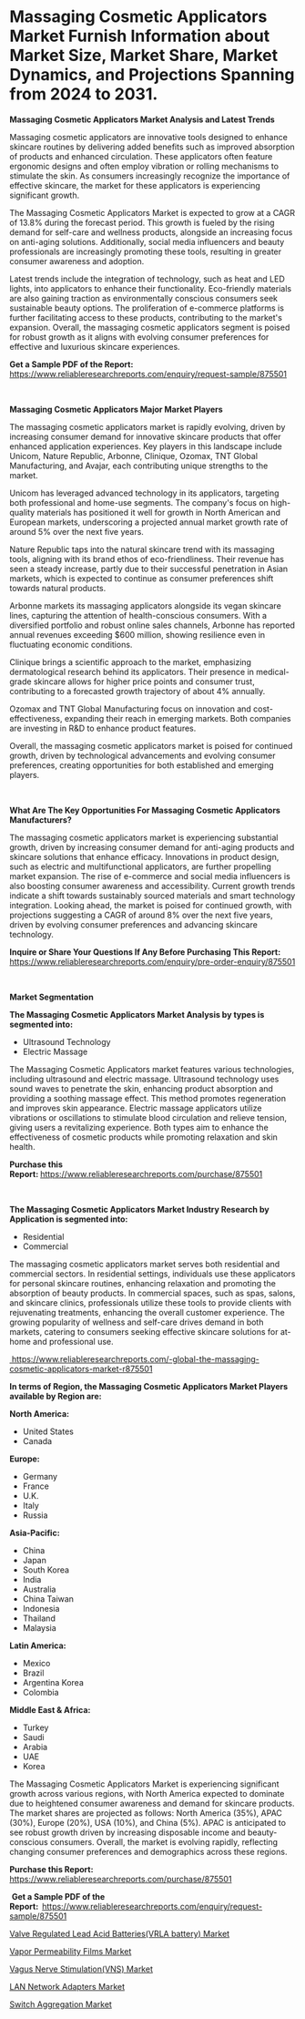 <p><h1>Massaging Cosmetic Applicators Market Furnish Information about Market Size, Market Share, Market Dynamics, and Projections Spanning from 2024 to 2031.</h1></p><p><strong>Massaging Cosmetic Applicators Market Analysis and Latest Trends</strong></p>
<p><p>Massaging cosmetic applicators are innovative tools designed to enhance skincare routines by delivering added benefits such as improved absorption of products and enhanced circulation. These applicators often feature ergonomic designs and often employ vibration or rolling mechanisms to stimulate the skin. As consumers increasingly recognize the importance of effective skincare, the market for these applicators is experiencing significant growth.</p><p>The Massaging Cosmetic Applicators Market is expected to grow at a CAGR of 13.8% during the forecast period. This growth is fueled by the rising demand for self-care and wellness products, alongside an increasing focus on anti-aging solutions. Additionally, social media influencers and beauty professionals are increasingly promoting these tools, resulting in greater consumer awareness and adoption.</p><p>Latest trends include the integration of technology, such as heat and LED lights, into applicators to enhance their functionality. Eco-friendly materials are also gaining traction as environmentally conscious consumers seek sustainable beauty options. The proliferation of e-commerce platforms is further facilitating access to these products, contributing to the market's expansion. Overall, the massaging cosmetic applicators segment is poised for robust growth as it aligns with evolving consumer preferences for effective and luxurious skincare experiences.</p></p>
<p><strong>Get a Sample PDF of the Report:&nbsp;</strong> <a href="https://www.reliableresearchreports.com/enquiry/request-sample/875501?utm_campaign=4&utm_medium=2&utm_source=Github&utm_content=ia&utm_term=11102024&utm_id=massaging-cosmetic-applicators">https://www.reliableresearchreports.com/enquiry/request-sample/875501</a></p>
<p>&nbsp;</p>
<p><strong>Massaging Cosmetic Applicators Major Market Players</strong></p>
<p><p>The massaging cosmetic applicators market is rapidly evolving, driven by increasing consumer demand for innovative skincare products that offer enhanced application experiences. Key players in this landscape include Unicom, Nature Republic, Arbonne, Clinique, Ozomax, TNT Global Manufacturing, and Avajar, each contributing unique strengths to the market.</p><p>Unicom has leveraged advanced technology in its applicators, targeting both professional and home-use segments. The company's focus on high-quality materials has positioned it well for growth in North American and European markets, underscoring a projected annual market growth rate of around 5% over the next five years.</p><p>Nature Republic taps into the natural skincare trend with its massaging tools, aligning with its brand ethos of eco-friendliness. Their revenue has seen a steady increase, partly due to their successful penetration in Asian markets, which is expected to continue as consumer preferences shift towards natural products.</p><p>Arbonne markets its massaging applicators alongside its vegan skincare lines, capturing the attention of health-conscious consumers. With a diversified portfolio and robust online sales channels, Arbonne has reported annual revenues exceeding $600 million, showing resilience even in fluctuating economic conditions.</p><p>Clinique brings a scientific approach to the market, emphasizing dermatological research behind its applicators. Their presence in medical-grade skincare allows for higher price points and consumer trust, contributing to a forecasted growth trajectory of about 4% annually.</p><p>Ozomax and TNT Global Manufacturing focus on innovation and cost-effectiveness, expanding their reach in emerging markets. Both companies are investing in R&D to enhance product features.</p><p>Overall, the massaging cosmetic applicators market is poised for continued growth, driven by technological advancements and evolving consumer preferences, creating opportunities for both established and emerging players.</p></p>
<p>&nbsp;</p>
<p><strong>What Are The Key Opportunities For Massaging Cosmetic Applicators Manufacturers?</strong></p>
<p><p>The massaging cosmetic applicators market is experiencing substantial growth, driven by increasing consumer demand for anti-aging products and skincare solutions that enhance efficacy. Innovations in product design, such as electric and multifunctional applicators, are further propelling market expansion. The rise of e-commerce and social media influencers is also boosting consumer awareness and accessibility. Current growth trends indicate a shift towards sustainably sourced materials and smart technology integration. Looking ahead, the market is poised for continued growth, with projections suggesting a CAGR of around 8% over the next five years, driven by evolving consumer preferences and advancing skincare technology.</p></p>
<p><strong>Inquire or Share Your Questions If Any Before Purchasing This Report:</strong> <a href="https://www.reliableresearchreports.com/enquiry/pre-order-enquiry/875501?utm_campaign=4&utm_medium=2&utm_source=Github&utm_content=ia&utm_term=11102024&utm_id=massaging-cosmetic-applicators">https://www.reliableresearchreports.com/enquiry/pre-order-enquiry/875501</a></p>
<p>&nbsp;</p>
<p><strong>Market Segmentation</strong></p>
<p><strong>The Massaging Cosmetic Applicators Market Analysis by types is segmented into:</strong></p>
<p><ul><li>Ultrasound Technology</li><li>Electric Massage</li></ul></p>
<p><p>The Massaging Cosmetic Applicators market features various technologies, including ultrasound and electric massage. Ultrasound technology uses sound waves to penetrate the skin, enhancing product absorption and providing a soothing massage effect. This method promotes regeneration and improves skin appearance. Electric massage applicators utilize vibrations or oscillations to stimulate blood circulation and relieve tension, giving users a revitalizing experience. Both types aim to enhance the effectiveness of cosmetic products while promoting relaxation and skin health.</p></p>
<p><strong>Purchase this Report:&nbsp;</strong><a href="https://www.reliableresearchreports.com/purchase/875501?utm_campaign=4&utm_medium=2&utm_source=Github&utm_content=ia&utm_term=11102024&utm_id=massaging-cosmetic-applicators">https://www.reliableresearchreports.com/purchase/875501</a></p>
<p>&nbsp;</p>
<p><strong>The Massaging Cosmetic Applicators Market Industry Research by Application is segmented into:</strong></p>
<p><ul><li>Residential</li><li>Commercial</li></ul></p>
<p><p>The massaging cosmetic applicators market serves both residential and commercial sectors. In residential settings, individuals use these applicators for personal skincare routines, enhancing relaxation and promoting the absorption of beauty products. In commercial spaces, such as spas, salons, and skincare clinics, professionals utilize these tools to provide clients with rejuvenating treatments, enhancing the overall customer experience. The growing popularity of wellness and self-care drives demand in both markets, catering to consumers seeking effective skincare solutions for at-home and professional use.</p></p>
<p><a href="https://www.reliableresearchreports.com/-global-the-massaging-cosmetic-applicators-market-r875501?utm_campaign=4&utm_medium=2&utm_source=Github&utm_content=ia&utm_term=11102024&utm_id=massaging-cosmetic-applicators">&nbsp;https://www.reliableresearchreports.com/-global-the-massaging-cosmetic-applicators-market-r875501</a></p>
<p><strong>In terms of Region, the Massaging Cosmetic Applicators Market Players available by Region are:</strong></p>
<p>
    <p> <strong> North America: </strong>
        <ul>
            <li>United States</li>
            <li>Canada</li>
        </ul>
        </p> 
    <p> <strong> Europe: </strong>
        <ul>
            <li>Germany</li>
            <li>France</li>
            <li>U.K.</li>
            <li>Italy</li>
            <li>Russia</li>
        </ul>
        </p> 
    <p> <strong> Asia-Pacific: </strong>
        <ul>
            <li>China</li>
            <li>Japan</li>
            <li>South Korea</li>
            <li>India</li>
            <li>Australia</li>
            <li>China Taiwan</li>
            <li>Indonesia</li>
            <li>Thailand</li>
            <li>Malaysia</li>
        </ul>
        </p> 
    <p> <strong> Latin America: </strong>
        <ul>
            <li>Mexico</li>
            <li>Brazil</li>
            <li>Argentina Korea</li>
            <li>Colombia</li>
        </ul>
        </p> 
    <p> <strong> Middle East & Africa: </strong>
        <ul>
            <li>Turkey</li>
            <li>Saudi</li>
            <li>Arabia</li>
            <li>UAE</li>
            <li>Korea</li>
        </ul>
    </p>
    </p>
<p><p>The Massaging Cosmetic Applicators Market is experiencing significant growth across various regions, with North America expected to dominate due to heightened consumer awareness and demand for skincare products. The market shares are projected as follows: North America (35%), APAC (30%), Europe (20%), USA (10%), and China (5%). APAC is anticipated to see robust growth driven by increasing disposable income and beauty-conscious consumers. Overall, the market is evolving rapidly, reflecting changing consumer preferences and demographics across these regions.</p></p>
<p><strong>Purchase this Report: </strong><a href="https://www.reliableresearchreports.com/purchase/875501?utm_campaign=4&utm_medium=2&utm_source=Github&utm_content=ia&utm_term=11102024&utm_id=massaging-cosmetic-applicators">https://www.reliableresearchreports.com/purchase/875501</a></p>
<p>&nbsp;<strong>Get a Sample PDF of the Report:&nbsp;&nbsp;</strong><a href="https://www.reliableresearchreports.com/enquiry/request-sample/875501?utm_campaign=4&utm_medium=2&utm_source=Github&utm_content=ia&utm_term=11102024&utm_id=massaging-cosmetic-applicators">https://www.reliableresearchreports.com/enquiry/request-sample/875501</a></p>
<p><strong></strong></p>
<p><p><a href="https://www.linkedin.com/pulse/unveiling-market-trends-global-valve-regulated-lead-bijge?utm_campaign=4&utm_medium=2&utm_source=Github&utm_content=ia&utm_term=11102024&utm_id=massaging-cosmetic-applicators">Valve Regulated Lead Acid Batteries(VRLA battery) Market</a></p><p><a href="https://www.linkedin.com/pulse/insights-vapor-permeability-films-market-players-size-geographical-zddof?utm_campaign=4&utm_medium=2&utm_source=Github&utm_content=ia&utm_term=11102024&utm_id=massaging-cosmetic-applicators">Vapor Permeability Films Market</a></p><p><a href="https://www.linkedin.com/pulse/vagus-nerve-stimulationvns-market-size-growth-industry-htr5e?utm_campaign=4&utm_medium=2&utm_source=Github&utm_content=ia&utm_term=11102024&utm_id=massaging-cosmetic-applicators">Vagus Nerve Stimulation(VNS) Market</a></p><p><a href="https://issuu.com/reportprime-2/docs/lan-network-adapters-market-size-20_13f184f17dff8d?utm_campaign=4&utm_medium=2&utm_source=Github&utm_content=ia&utm_term=11102024&utm_id=massaging-cosmetic-applicators">LAN Network Adapters Market</a></p><p><a href="https://issuu.com/reportprime-2/docs/switch-aggregation-market-size-2030_8671a6fd51e780?utm_campaign=4&utm_medium=2&utm_source=Github&utm_content=ia&utm_term=11102024&utm_id=massaging-cosmetic-applicators">Switch Aggregation Market</a></p></p>